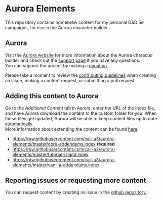 # Aurora Elements
This repository contains homebrew content for my personal D&D 5e campaigns, for use in the Aurora character builder.

## Aurora
Visit the [Aurora website](http://www.aurorabuilder.com "Aurora Website") for more information about the Aurora character builder and check out the [support page](http://www.aurorabuilder.com/support "Aurora Support Page") if you have any questions.<br> You can support the project by making a [donation](https://aurorabuilder.com/donate/).

Please take a moment to review the [contributing guidelines](https://github.com/aurorabuilder/elements/blob/master/.github/CONTRIBUTING.md) when creating an issue, making a content request, or submitting a pull request.

## Adding this content to Aurora
Go to the _Additional Content_ tab in Aurora, enter the URL of the index file, and have Aurora download the content to the custom folder for you. When these files get updated, Aurora will be able to keep content files up to date automatically.
<br>
More information about extending the content can be found [here](http://aurorabuilder.com/content/ "Additional Content").

- https://raw.githubusercontent.com/call-a3/aurora-elements/master/core-addendums.index **required**
- https://raw.githubusercontent.com/call-a3/aurora-elements/master/tutorial-island.index
- https://raw.githubusercontent.com/call-a3/aurora-elements/master/vanilla-addendums.index

## Reporting issues or requesting more content
You can request content by creating an issue in the [github repository](https://github.com/call-a3/aurora-elements/issues "Issues for Aurora Elements").
